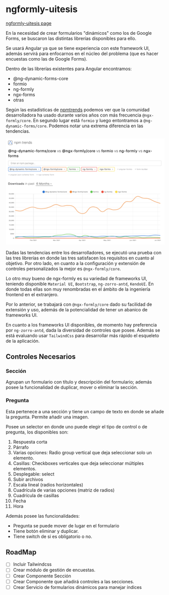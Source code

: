 # ngformly-uitesis

[ngformly-uitesis page](https://begandroide.github.io/ngformly-uitesis)

En la necesidad de crear formularios "dinámicos" como los de Google Forms, se buscaron las distintas librerías disponibles para ello.

Se usará Angular ya que se tiene experiencia con este framework UI, además servirá para enfocarnos en el núcleo del problema (que es hacer encuestas como las de Google Forms).

Dentro de las librerías existentes para Angular encontramos:
- @ng-dynamic-forms-core
- formio
- ng-formly
- ngx-forms
- otras

Según las estadísticas de [npmtrends](https://www.npmtrends.com/@ngx-formly/core-vs-formio-vs-ng-formly-vs-ngx-forms-vs-@ng-dynamic-forms/core) podemos ver que la comunidad desarrolladora ha usado durante varios años con más frecuencia `@ngx-formly/core`. En segundo lugar está `formio` y luego entontramos a `@ng-dynamic-forms/core`. Podemos notar una extrema diferencia en las tendencias.

![npmtrends dynamic forms](images/npmtrends.png)

Dadas las tendencias entre los desarrolladores, se ejecutó una prueba con las tres librerías en donde las tres satisfacen los requisitos en cuanto al objetivo. Por otro lado, en cuanto a la configuración y extensión de controles personalizados la mejor es `@ngx-formly/core`.

Lo otro muy bueno de ngx-formly es su variedad de frameworks UI, teniendo disponible `Material UI`, `Bootstrap`, `ng-zorro-antd`, `KendoUI`. En donde todas ellas son muy renombradas en el ámbito de la ingeniería frontend en el extranjero.

Por lo anterior, se trabajará con `@ngx-formly/core` dado su facilidad de extensión y uso, además de la potencialidad de tener un abanico de frameworks UI.

En cuanto a los frameworks UI disponibles, de momento hay preferencia por `ng-zorro-antd`, dada la diversidad de controles que posee. Además se está evaluando usar `TailwindCss` para desarrollar más rápido el esqueleto de la aplicación.

## Controles Necesarios

### Sección
Agrupan un formulario con título y descripción del formulario; además posee la funcionalidad de duplicar, mover o eliminar la sección.


### Pregunta
Esta pertenece a una sección y tiene un campo de texto en donde se añade la pregunta. Permite añadir una imagen.

Posee un selector en donde uno puede elegir el tipo de control o de pregunta, los disponibles son:

1. Respuesta corta
2. Párrafo
3. Varias opciones: Radio group vertical que deja seleccionar solo un elemento.
4. Casillas: Checkboxes verticales que deja seleccionar múltiples elementos.
5. Desplegable: select
6. Subir archivos
7. Escala lineal (radios horizontales)
8. Cuadrícula de varias opciones (matriz de radios)
9. Cuadrícula de casillas
10. Fecha
11. Hora

Además posee las funcionalidades:
- Pregunta se puede mover de lugar en el formulario
- Tiene botón eliminar y duplicar.
- Tiene switch de si es obligatorio o no.

## RoadMap

- [ ] Incluir Tailwindcss
- [ ] Crear módulo de gestión de encuestas.
- [ ] Crear Componente Sección
- [ ] Crear Componente que añadirá controles a las secciones.
- [ ] Crear Servicio de formularios dinámicos para manejar índices
